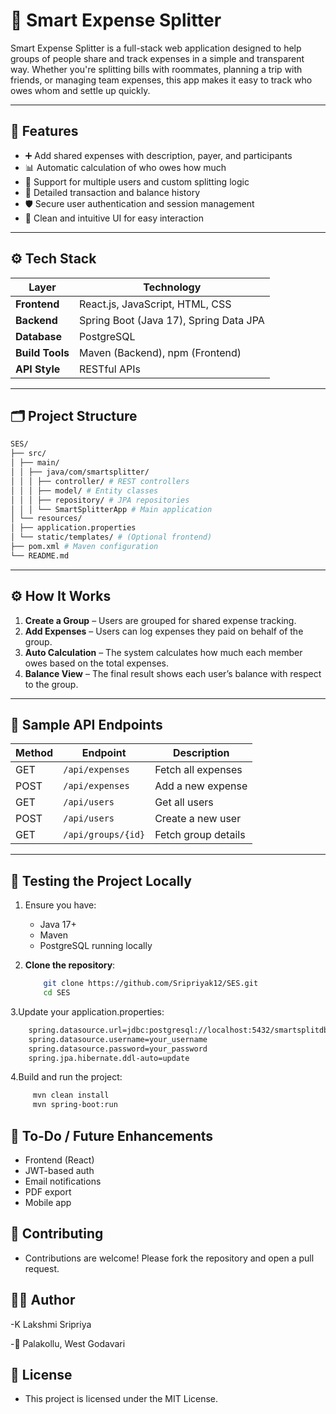 # 💸 Smart Expense Splitter

Smart Expense Splitter is a full-stack web application designed to help groups of people share and track expenses in a simple and transparent way. Whether you're splitting bills with roommates, planning a trip with friends, or managing team expenses, this app makes it easy to track who owes whom and settle up quickly.

---

## 📌 Features

- ➕ Add shared expenses with description, payer, and participants
- 📊 Automatic calculation of who owes how much
- 👥 Support for multiple users and custom splitting logic
- 🧾 Detailed transaction and balance history
- 🛡️ Secure user authentication and session management
- 🎯 Clean and intuitive UI for easy interaction

---

## ⚙️ Tech Stack

| Layer         | Technology          |
|---------------|---------------------|
| **Frontend**  | React.js, JavaScript, HTML, CSS |
| **Backend**   | Spring Boot (Java 17), Spring Data JPA |
| **Database**  | PostgreSQL |
| **Build Tools** | Maven (Backend), npm (Frontend) |
| **API Style** | RESTful APIs |

---

## 🗂️ Project Structure
```bash
SES/
├── src/
│ ├── main/
│ │ ├── java/com/smartsplitter/
│ │ │ ├── controller/ # REST controllers
│ │ │ ├── model/ # Entity classes
│ │ │ ├── repository/ # JPA repositories
│ │ │ └── SmartSplitterApp # Main application
│ └── resources/
│ ├── application.properties
│ └── static/templates/ # (Optional frontend)
├── pom.xml # Maven configuration
└── README.md
```
---

## ⚙️ How It Works

1. **Create a Group** – Users are grouped for shared expense tracking.
2. **Add Expenses** – Users can log expenses they paid on behalf of the group.
3. **Auto Calculation** – The system calculates how much each member owes based on the total expenses.
4. **Balance View** – The final result shows each user’s balance with respect to the group.

---

## 📄 Sample API Endpoints

| Method | Endpoint                 | Description                     |
|--------|--------------------------|---------------------------------|
| GET    | `/api/expenses`          | Fetch all expenses              |
| POST   | `/api/expenses`          | Add a new expense               |
| GET    | `/api/users`             | Get all users                   |
| POST   | `/api/users`             | Create a new user               |
| GET    | `/api/groups/{id}`       | Fetch group details             |

---

## 🧪 Testing the Project Locally

1. Ensure you have:
   - Java 17+
   - Maven
   - PostgreSQL running locally

2. **Clone the repository**:
   ```bash
       git clone https://github.com/Sripriyak12/SES.git
       cd SES
   ```

3.Update your application.properties:
   ```bash
       spring.datasource.url=jdbc:postgresql://localhost:5432/smartsplitdb
       spring.datasource.username=your_username
       spring.datasource.password=your_password
       spring.jpa.hibernate.ddl-auto=update
   ```

4.Build and run the project:
   ```bash
        mvn clean install
        mvn spring-boot:run
   ```


## 📌 To-Do / Future Enhancements
- Frontend (React)
- JWT-based auth
- Email notifications
- PDF export
- Mobile app

## 🤝 Contributing
- Contributions are welcome! Please fork the repository and open a pull request.

## 🧑‍💻 Author
-K Lakshmi Sripriya

-📍 Palakollu, West Godavari

## 📃 License
- This project is licensed under the MIT License.

